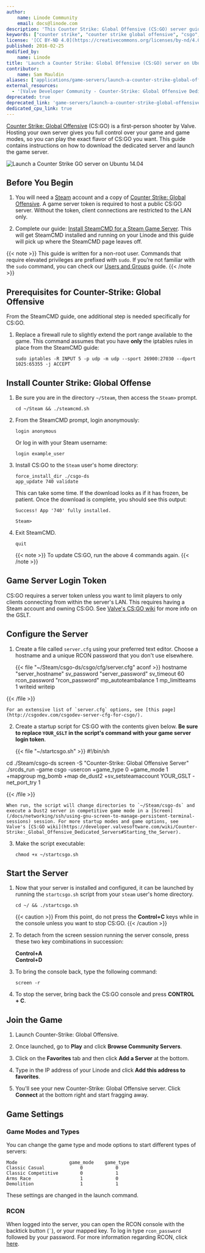 ```yaml
---
author:
    name: Linode Community
    email: docs@linode.com
description: 'This Counter Strike: Global Offensive (CS:GO) server guide contains instructions on how to install SteamCMD, download the dedicated server, and launch the game server.'
keywords: ["counter strike", "counter strike global offensive", "csgo", "cs:go", "csgo server", "csgo server hosting", " steam servers", "game servers", "games", "ubuntu", "ubuntu 14.04"]
license: '[CC BY-ND 4.0](https://creativecommons.org/licenses/by-nd/4.0)'
published: 2016-02-25
modified_by:
    name: Linode
title: 'Launch a Counter Strike: Global Offensive (CS:GO) server on Ubuntu 14.04'
contributor:
    name: Sam Mauldin
aliases: ['applications/game-servers/launch-a-counter-strike-global-offensive-server-on-ubuntu-14-04/']
external_resources:
  - '[Valve Developer Community - Counter-Strike: Global Offensive Dedicated Servers](https://developer.valvesoftware.com/wiki/Counter-Strike:_Global_Offensive_Dedicated_Servers)'
deprecated: true
deprecated_link: 'game-servers/launch-a-counter-strike-global-offensive-server-on-ubuntu-18-04/'
dedicated_cpu_link: true
---
```



[Counter Strike: Global Offensive](http://store.steampowered.com/app/730) (CS:GO) is a first-person shooter by Valve. Hosting your own server gives you full control over your game and game modes, so you can play the exact flavor of CS:GO you want. This guide contains instructions on how to download the dedicated server and launch the game server.

![Launch a Counter Strike GO server on Ubuntu 14.04](launch-a-cs-go-server-on-ubuntu-14-04.png)

## Before You Begin

1.  You will need a [Steam](http://store.steampowered.com) account and a copy of [Counter Strike: Global Offensive](http://store.steampowered.com/app/730/). A game server token is required to host a public CS:GO server. Without the token, client connections are restricted to the LAN only.

2.  Complete our guide: [Install SteamCMD for a Steam Game Server](/docs/applications/game-servers/install-steamcmd-for-a-steam-game-server). This will get SteamCMD installed and running on your Linode and this guide will pick up where the SteamCMD page leaves off.

{{< note >}}
This guide is written for a non-root user. Commands that require elevated privileges are prefixed with `sudo`. If you’re not familiar with the `sudo` command, you can check our [Users and Groups](/docs/tools-reference/linux-users-and-groups) guide.
{{< /note >}}

## Prerequisites for Counter-Strike: Global Offensive

From the SteamCMD guide, one additional step is needed specifically for CS:GO.

1.  Replace a firewall rule to slightly extend the port range available to the game. This command assumes that you have **only** the iptables rules in place from the SteamCMD guide:

        sudo iptables -R INPUT 5 -p udp -m udp --sport 26900:27030 --dport 1025:65355 -j ACCEPT

## Install Counter Strike: Global Offense

1.  Be sure you are in the directory `~/Steam`, then access the `Steam>` prompt.

        cd ~/Steam && ./steamcmd.sh

2.  From the SteamCMD prompt, login anonymously:

        login anonymous

    Or log in with your Steam username:

        login example_user

3.  Install CS:GO to the `Steam` user's home directory:

        force_install_dir ./csgo-ds
        app_update 740 validate

    This can take some time. If the download looks as if it has frozen, be patient. Once the download is complete, you should see this output:

        Success! App '740' fully installed.

        Steam>

4.  Exit SteamCMD.

        quit

    {{< note >}}
To update CS:GO, run the above 4 commands again.
{{< /note >}}

## Game Server Login Token

CS:GO requires a server token unless you want to limit players to only clients connecting from within the server's LAN. This requires having a Steam account and owning CS:GO. See [Valve's CS:GO wiki](https://developer.valvesoftware.com/wiki/Counter-Strike:_Global_Offensive_Dedicated_Servers#Registering_Game_Server_Login_Token) for more info on the GSLT.

## Configure the Server

1.  Create a file called `server.cfg` using your preferred text editor. Choose a hostname and a unique RCON password that you don't use elsewhere.

    {{< file "~/Steam/csgo-ds/csgo/cfg/server.cfg" aconf >}}
hostname "server_hostname"
sv_password "server_password"
sv_timeout 60
rcon_password "rcon_password"
mp_autoteambalance 1
mp_limitteams 1
writeid
writeip

{{< /file >}}


    For an extensive list of `server.cfg` options, see [this page](http://csgodev.com/csgodev-server-cfg-for-csgo/).

2.  Create a startup script for CS:GO with the contents given below. **Be sure to replace `YOUR_GSLT` in the script's command with your game server login token**.

    {{< file "~/startcsgo.sh" >}}
#!/bin/sh

cd ./Steam/csgo-ds
screen -S "Counter-Strike: Global Offensive Server" ./srcds_run -game csgo -usercon +game_type 0 +game_mode 1 +mapgroup mg_bomb +map de_dust2 +sv_setsteamaccount YOUR_GSLT -net_port_try 1

{{< /file >}}


    When run, the script will change directories to `~/Steam/csgo-ds` and execute a Dust2 server in competitive game mode in a [Screen](/docs/networking/ssh/using-gnu-screen-to-manage-persistent-terminal-sessions) session. For more startup modes and game options, see Valve's [CS:GO wiki](https://developer.valvesoftware.com/wiki/Counter-Strike:_Global_Offensive_Dedicated_Servers#Starting_the_Server).

3.  Make the script executable:

        chmod +x ~/startcsgo.sh

## Start the Server

1.  Now that your server is installed and configured, it can be launched by running the `startcsgo.sh` script from your `steam` user's home directory.

        cd ~/ && ./startcsgo.sh

    {{< caution >}}
From this point, do not press the **Control+C** keys while in the console unless you want to stop CS:GO.
{{< /caution >}}

2.  To detach from the screen session running the server console, press these two key combinations in succession:

    **Control+A**<br>
    **Control+D**

3.  To bring the console back, type the following command:

        screen -r

4.  To stop the server, bring back the CS:GO console and press **CONTROL + C**.

## Join the Game

1.  Launch Counter-Strike: Global Offensive.

2.  Once launched, go to **Play** and click **Browse Community Servers**.

3.  Click on the **Favorites** tab and then click **Add a Server** at the bottom.

4.  Type in the IP address of your Linode and click **Add this address to favorites**.

5.  You'll see your new Counter-Strike: Global Offensive server. Click **Connect** at the bottom right and start fragging away.


## Game Settings

### Game Modes and Types

You can change the game type and mode options to start different types of servers:

    Mode                   game_mode    game_type
    Classic Casual             0            0
    Classic Competitive        0            1
    Arms Race                  1            0
    Demolition                 1            1

These settings are changed in the launch command.

### RCON

When logged into the server, you can open the RCON console with the backtick button (`` ` ``), or your mapped key. To log in type `rcon_password` followed by your password. For more information regarding RCON, click [here](/docs/game-servers/team-fortress2-on-debian-and-ubuntu/#rcon).
